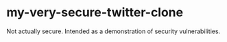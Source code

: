 my-very-secure-twitter-clone
============================

Not actually secure. Intended as a demonstration of security vulnerabilities.
